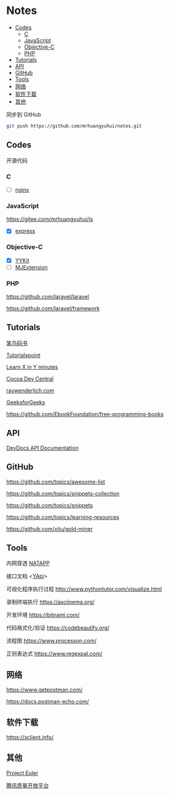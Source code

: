 <!-- omit in toc -->
# Notes

- [Codes](#codes)
  - [C](#c)
  - [JavaScript](#javascript)
  - [Objective-C](#objective-c)
  - [PHP](#php)
- [Tutorials](#tutorials)
- [API](#api)
- [GitHub](#github)
- [Tools](#tools)
- [网络](#%e7%bd%91%e7%bb%9c)
- [软件下载](#%e8%bd%af%e4%bb%b6%e4%b8%8b%e8%bd%bd)
- [其他](#%e5%85%b6%e4%bb%96)

同步到 GitHub

```bash
git push https://github.com/mrhuangyuhui/notes.git
```

## Codes

开源代码

### C

- [ ] [nginx](https://github.com/nginx/nginx)

### JavaScript

<https://gitee.com/mrhuangyuhui/js>

- [x] [express](https://gitee.com/mrhuangyuhui/express)

### Objective-C

- [x] [YYKit](https://github.com/ibireme/YYKit)
- [ ] [MJExtension](https://github.com/CoderMJLee/MJExtension)

### PHP

<https://github.com/laravel/laravel>

<https://github.com/laravel/framework>

## Tutorials

[笨鸟码书](https://flapybooks.com/)

[Tutorialspoint](https://www.tutorialspoint.com/)

[Learn X in Y minutes](https://learnxinyminutes.com/)

[Cocoa Dev Central](http://cocoadevcentral.com/)

[raywenderlich.com](https://www.raywenderlich.com/)

[GeeksforGeeks](https://www.geeksforgeeks.org/)

<https://github.com/EbookFoundation/free-programming-books>

## API

[DevDocs API Documentation](https://devdocs.io/)

## GitHub

<https://github.com/topics/awesome-list>

<https://github.com/topics/snippets-collection>

<https://github.com/topics/snippets>

<https://github.com/topics/learning-resources>

<https://github.com/xitu/gold-miner>

## Tools

内网穿透 [NATAPP](https://natapp.cn/)

接口文档 <[YApi](https://yapi.ymfe.org/)>

可视化程序执行过程 <http://www.pythontutor.com/visualize.html>

录制终端执行 <https://asciinema.org/>

开发环境 <https://bitnami.com/>

代码格式化/验证 <https://codebeautify.org/>

流程图 <https://www.processon.com/>

<!-- #regexp-tool -->
正则表达式 <https://www.regexpal.com/>

## 网络

<https://www.getpostman.com/>

<https://docs.postman-echo.com/>

## 软件下载

<https://xclient.info/>

## 其他

[Project Euler](https://projecteuler.net/)

[腾讯质量开放平台](https://wetest.qq.com/)
